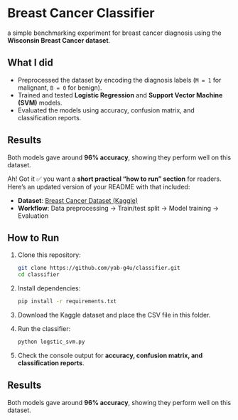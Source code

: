# Breast Cancer Classifier

a simple benchmarking experiment for breast cancer diagnosis using the **Wisconsin Breast Cancer dataset**.  

## What I did
- Preprocessed the dataset by encoding the diagnosis labels (`M = 1` for malignant, `B = 0` for benign).
- Trained and tested **Logistic Regression** and **Support Vector Machine (SVM)** models.
- Evaluated the models using accuracy, confusion matrix, and classification reports.

## Results
Both models gave around **96% accuracy**, showing they perform well on this dataset.

Ah! Got it ✅ you want a **short practical “how to run” section** for readers. Here’s an updated version of your README with that included:

- **Dataset**: [Breast Cancer Dataset (Kaggle)](https://www.kaggle.com/datasets/yasserh/breast-cancer-dataset)  
- **Workflow**: Data preprocessing → Train/test split → Model training → Evaluation  

## How to Run
1. Clone this repository:
   ```bash
   git clone https://github.com/yab-g4u/classifier.git
   cd classifier

2. Install dependencies:

   ```bash
   pip install -r requirements.txt

   ```
3. Download the Kaggle dataset and place the CSV file in this folder.
4. Run the classifier:

   ```bash
   python logstic_svm.py
   ```
5. Check the console output for **accuracy, confusion matrix, and classification reports**.

## Results

Both models gave around **96% accuracy**, showing they perform well on this dataset.



